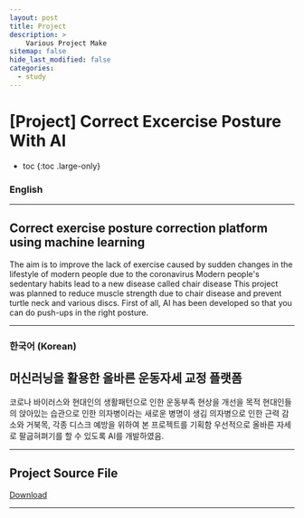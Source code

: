 ```yaml
---
layout: post
title: Project
description: >
    Various Project Make
sitemap: false
hide_last_modified: false
categories:
  - study
---
```


# [Project] Correct Excercise Posture With AI

* toc
{:toc .large-only}

### English
---

## Correct exercise posture correction platform using machine learning

  The aim is to improve the lack of exercise caused by sudden changes in the lifestyle of modern people due to the coronavirus Modern people's sedentary habits lead to a new disease called chair disease This project was planned to reduce muscle strength due to chair disease and prevent turtle neck and various discs. First of all, AI has been developed so that you can do push-ups in the right posture.

---
### 한국어 (Korean)
## 머신러닝을 활용한 올바른 운동자세 교정 플랫폼
  
  코로나 바이러스와 현대인의 생활패턴으로 인한 운동부족 현상을 개선을 목적
  현대인들의 앉아있는 습관으로 인한 의자병이라는 새로운 병명이 생김
  의자병으로 인한 근력 감소와 거북목, 각종 디스크 예방을 위하여 본 프로젝트를 기획함
  우선적으로 올바른 자세로 팔굽혀펴기를 할 수 있도록 AI를 개발하였음.
  
---

## Project Source File
[Download](https://github.com/YooTaeJeong/AI-Health-Supporter)

---